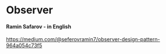 # Observer
#### Ramin Safarov - in English
https://medium.com/@seferovramin7/observer-design-pattern-964a054c73f5